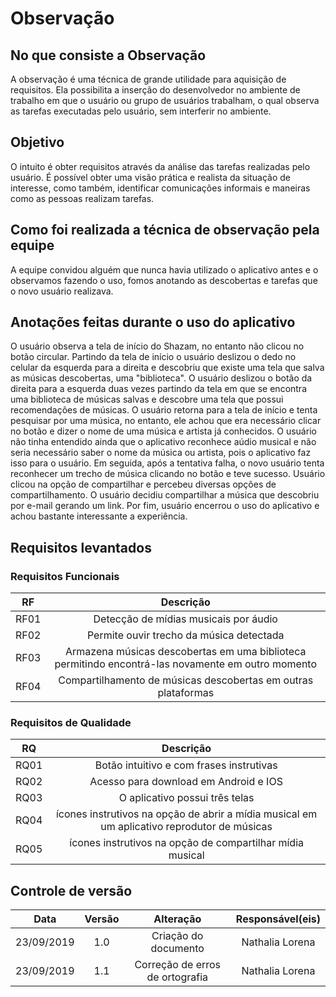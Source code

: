 # Observação

## No que consiste a Observação

A observação é uma técnica de grande utilidade para aquisição de
requisitos. Ela possibilita a inserção do desenvolvedor no ambiente de trabalho
em que o usuário ou grupo de usuários trabalham, o qual observa as tarefas
executadas pelo usuário, sem interferir no ambiente. 

## Objetivo

O intuito é obter requisitos
através da análise das tarefas realizadas pelo usuário. É possível obter uma visão prática e realista da situação de interesse, como também, identificar comunicações informais e maneiras como as pessoas realizam tarefas.

## Como foi realizada a técnica de observação pela equipe

A equipe convidou alguém que nunca havia utilizado o aplicativo antes e o observamos fazendo o uso, fomos anotando as descobertas e tarefas que o novo usuário realizava.

## Anotações feitas durante o uso do aplicativo

O usuário observa a tela de início do Shazam, no entanto não clicou no botão circular.
Partindo da tela de início o usuário deslizou o dedo no celular da esquerda para a direita e  descobriu que existe uma tela que salva as músicas descobertas, uma "biblioteca".
O usuário deslizou o botão da direita para a esquerda duas vezes partindo da tela em que se encontra uma biblioteca de músicas salvas e descobre uma tela que possui recomendações de músicas.
O usuário retorna para a tela de início e tenta pesquisar por uma música, no entanto, ele achou que era necessário clicar no botão e dizer o nome de uma música e artista já conhecidos. 
O usuário não tinha entendido ainda que o aplicativo reconhece aúdio musical e não seria necessário saber o nome da música ou artista, pois o aplicativo faz isso para o usuário.
Em seguida, após a tentativa falha, o novo usuário tenta reconhecer um trecho de música clicando no botão
e teve sucesso.
Usuário clicou na opção de compartilhar e percebeu diversas opções de compartilhamento.
O usuário decidiu compartilhar a música que descobriu por e-mail gerando um link.
Por fim, usuário encerrou o uso do aplicativo e achou bastante interessante a experiência.




## Requisitos levantados
### Requisitos Funcionais

| RF  | Descrição |
|:---:|:---------:|
|RF01 |Detecção de mídias musicais por áudio|
|RF02 |Permite ouvir trecho da música detectada|
|RF03 |Armazena músicas descobertas em uma biblioteca permitindo encontrá-las novamente em outro momento|
|RF04 |Compartilhamento de músicas descobertas em outras plataformas|

### Requisitos de Qualidade

|RQ|Descrição|
|:---:|:---: |
|RQ01 |Botão intuitivo e com frases instrutivas|
|RQ02 |Acesso para download em Android e IOS|
|RQ03 |O aplicativo possui três telas|
|RQ04 |ícones instrutivos na opção  de abrir a mídia musical em um aplicativo reprodutor de músicas|
|RQ05|ícones instrutivos na opção  de compartilhar mídia musical|


## Controle de versão

|Data|Versão|Alteração|Responsável(eis)|
|:--:|:----:|:-------:|:---:|
| 23/09/2019 | 1.0 | Criação do documento | Nathalia Lorena |
| 23/09/2019 | 1.1 | Correção de erros de ortografia| Nathalia Lorena |